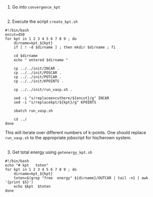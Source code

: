 1. Go into `convergence_kpt` 
<br><br>

2. Execute the script `create_kpt.sh` 
```
#!/bin/bash
encut=450
for kpt in 1 2 3 4 5 6 7 8 9 ; do 
	dirname=kpt_${kpt}
	if [ ! -d $dirname ] ; then mkdir $dirname ; fi 
	
	cd $dirname 
	echo " entered $dirname "

	cp ../../init/INCAR .
	cp ../../init/POSCAR .
	cp ../../init/POTCAR .
	cp ../../init/KPOINTS .
	
	cp ../../init/run_vasp.sh .

	sed -i "s/replaceencuthere/${encut}/g" INCAR
	sed -i "s/replacekpt/${kpt}/g" KPOINTS

	sbatch run_vasp.sh 

	cd ../
done 
```
This will iterate over different numbers of k-points. One should replace `run_vasp.sh` to the appropriate jobscript for his/herown system. 
<br><br>

3. Get total energy using `getenergy_kpt.sh`
```
#!/bin/bash
echo "# kpt   toten"
for kpt in 1 2 3 4 5 6 7 8 9 ; do 
	dirname=kpt_${kpt}
	toten=$(grep "free  energy" ${dirname}/OUTCAR | tail -n1 | awk '{print $5}')	
	echo $kpt  $toten 
done 
```